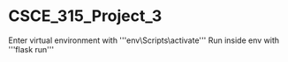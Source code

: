 # CSCE_315_Project_3

Enter virtual environment with '''env\Scripts\activate'''
Run inside env with '''flask run'''
